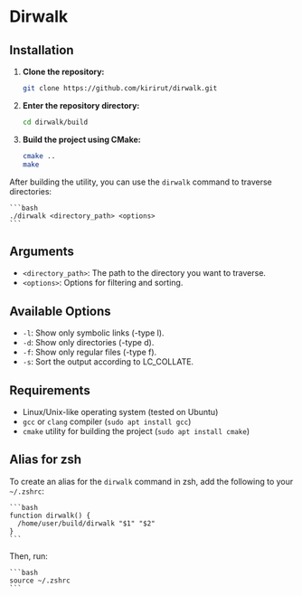 # Dirwalk

## Installation

1. **Clone the repository:**

    ```bash
    git clone https://github.com/kirirut/dirwalk.git
    ```

2. **Enter the repository directory:**

    ```bash
    cd dirwalk/build
    ```

3. **Build the project using CMake:**

    ```bash
    cmake ..
    make
    ```

After building the utility, you can use the `dirwalk` command to traverse directories:

    ```bash
    ./dirwalk <directory_path> <options>
    ```

## Arguments

- `<directory_path>`: The path to the directory you want to traverse.
- `<options>`: Options for filtering and sorting.

## Available Options

- `-l`: Show only symbolic links (-type l).
- `-d`: Show only directories (-type d).
- `-f`: Show only regular files (-type f).
- `-s`: Sort the output according to LC_COLLATE.

## Requirements

- Linux/Unix-like operating system (tested on Ubuntu)
- `gcc` or `clang` compiler (`sudo apt install gcc`)
- `cmake` utility for building the project (`sudo apt install cmake`)

## Alias for zsh

To create an alias for the `dirwalk` command in zsh, add the following to your `~/.zshrc`:

    ```bash
    function dirwalk() {
      /home/user/build/dirwalk "$1" "$2"
    }
    ```

Then, run:

    ```bash
    source ~/.zshrc
    ```
